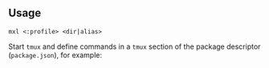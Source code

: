 ## Usage

```
mxl <:profile> <dir|alias>
```

Start `tmux` and define commands in a `tmux` section of the package descriptor 
(`package.json`), for example:
